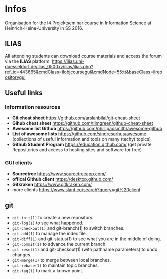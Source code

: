 # Infos

Organisation for the I4 Projektseminar course in Information Science at Heinrich-Heine-University in SS 2016.

## ILIAS ##

All attending students can download course materials and access the forum via the **ILIAS** platform: https://ilias.uni-duesseldorf.de/ilias_0500xy/ilias/ilias.php?ref_id=443665&cmdClass=ilobjcoursegui&cmdNode=55:tt&baseClass=ilrepositorygui

## Useful links ##

### Information resources ###

- **Git cheat sheet** https://github.com/arslanbilal/git-cheat-sheet
- **Gihub cheat sheet** https://github.com/tiimgreen/github-cheat-sheet
- **Awesome list Github** https://github.com/phillipadsmith/awesome-github
- **List of awesome lists** https://github.com/sindresorhus/awesome (collections of useful information and tools on many (techy) topics)
- **Github Student Program** https://education.github.com/ (get private Repositories and access to hosting sites and software for free)

### GUI clients ###

- **Sourcetree** https://www.sourcetreeapp.com/ 
- **offical Github client** https://desktop.github.com/
- **Gitkraken** https://www.gitkraken.com/ 
- more clients https://www.slant.co/search?query=git%20client

## git ##

- `git-init(1)` to create a new repository.
- `git-log(1)` to see what happened.
- `git-checkout(1)` and git-branch(1) to switch branches.
- `git-add(1)` to manage the index file.
- `git-diff(1)` and git-status(1) to see what you are in the middle of doing.
- `git-commit(1)` to advance the current branch.
- `git-reset(1)` and git-checkout(1) (with pathname parameters) to undo changes.
- `git-merge(1)` to merge between local branches.
- `git-rebase(1)` to maintain topic branches.
- `git-tag(1)` to mark a known point.
